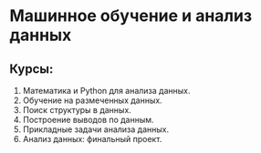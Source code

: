 # Машинное обучение и анализ данных
## Курсы: 
1. Математика и Python для анализа данных.
2. Обучение на размеченных данных.
3. Поиск структуры в данных.
4. Построение выводов по данным.
5. Прикладные задачи анализа данных.
6. Анализ данных: финальный проект. 
